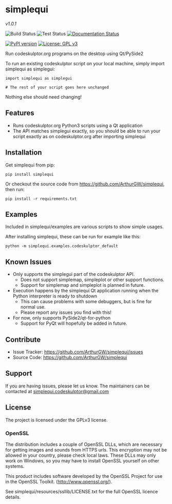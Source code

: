 # simplequi

*v1.0.1*

![Build Status](https://github.com/ArthurGW/simplequi/workflows/build/badge.svg)
![Test Status](https://github.com/ArthurGW/simplequi/workflows/tests/badge.svg)
[![Documentation Status](https://readthedocs.org/projects/simplequi/badge/?version=stable)](https://simplequi.readthedocs.io/en/stable/?badge=stable)

[![PyPI version](https://badge.fury.io/py/simplequi.svg)](https://pypi.org/project/simplequi)
[![License: GPL v3](https://img.shields.io/badge/License-GPLv3-blue.svg)](https://www.gnu.org/licenses/gpl-3.0)

Run codeskulptor.org programs on the desktop using Qt/PySide2

To run an existing codeskulptor script on your local machine, simply import simplequi as simplegui:

    import simplequi as simplegui
    
    # The rest of your script goes here unchanged
    
Nothing else should need changing!

## Features

- Runs codeskulptor.org Python3 scripts using a Qt application
- The API matches simplegui exactly, so you should be able to run your script exactly as on codeskulptor.org after importing simplequi

## Installation

Get simplequi from pip:

    pip install simplequi
    
Or checkout the source code from https://github.com/ArthurGW/simplequi, then run:

    pip install -r requirements.txt
    
## Examples

Included in simplequi/examples are various scripts to show simple usages.

After installing simplequi, these can be run for example like this:

    python -m simplequi.examples.codeskulptor_default
    
## Known Issues

- Only supports the simplegui part of the codeskulptor API.
    - Does not support simplemap, simpleplot or other support  functions.
    - Support for simplemap and simpleplot is planned in future.
- Execution happens by the simplequi Qt application running when the Python interpreter is ready to shutdown
    - This can cause problems with some debuggers, but is fine for normal use.
    - Please report any issues you find with this!
- For now, only supports PySide2/qt-for-python
    - Support for PyQt will hopefully be added in future.

## Contribute

- Issue Tracker: https://github.com/ArthurGW/simplequi/issues
- Source Code: https://github.com/ArthurGW/simplequi

## Support

If you are having issues, please let us know.
The maintainers can be contacted at simplequi.codeskulptor@gmail.com

## License

The project is licensed under the GPLv3 license.

### OpenSSL

The distribution includes a couple of OpenSSL DLLs, which are necessary for getting images and sounds from HTTPS urls.  This
encryption may not be allowed in your country, please check local laws.  These DLLs may only work on Windows, so you
may have to install OpenSSL yourself on other systems.

This product includes software developed by the OpenSSL Project for use in the OpenSSL Toolkit. (http://www.openssl.org/).

See simplequi/resources/ssllib/LICENSE.txt for the full OpenSSL licence details.